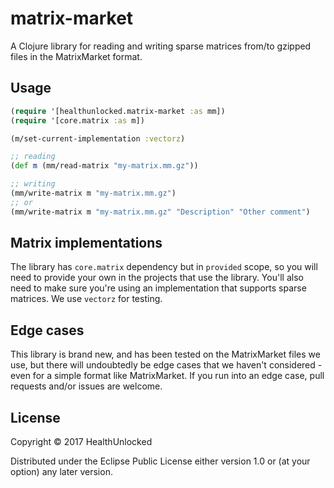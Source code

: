 # matrix-market

A Clojure library for reading and writing sparse matrices from/to gzipped files in the MatrixMarket format.

## Usage

```clojure
(require '[healthunlocked.matrix-market :as mm])
(require '[core.matrix :as m])

(m/set-current-implementation :vectorz)

;; reading
(def m (mm/read-matrix "my-matrix.mm.gz"))

;; writing
(mm/write-matrix m "my-matrix.mm.gz")
;; or
(mm/write-matrix m "my-matrix.mm.gz" "Description" "Other comment")
```

## Matrix implementations

The library has `core.matrix` dependency but in `provided` scope, so you will need to provide your own in the projects that use the library. You'll also need to make sure you're using an implementation that supports sparse matrices. We use `vectorz` for testing.

## Edge cases

This library is brand new, and has been tested on the MatrixMarket files we use, but there will undoubtedly be edge cases that we haven't considered - even for a simple format like MatrixMarket. If you run into an edge case, pull requests and/or issues are welcome.

## License

Copyright © 2017 HealthUnlocked

Distributed under the Eclipse Public License either version 1.0 or (at
your option) any later version.
